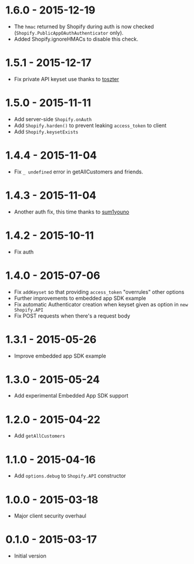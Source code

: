 1.6.0 - 2015-12-19
==================
* The `hmac` returned by Shopify during auth is now checked (`Shopify.PublicAppOAuthAuthenticator` only).
* Added Shopify.ignoreHMACs to disable this check.

1.5.1 - 2015-12-17
==================
* Fix private API keyset use thanks to [toszter](https://github.com/toszter)

1.5.0 - 2015-11-11
==================
* Add server-side `Shopify.onAuth`
* Add `Shopify.harden()` to prevent leaking `access_token` to client
* Add `Shopify.keysetExists`

1.4.4 - 2015-11-04
==================
* Fix `_ undefined` error in getAllCustomers and friends.

1.4.3 - 2015-11-04
==================
* Another auth fix, this time thanks to [sum1youno](https://github.com/sum1youno)

1.4.2 - 2015-10-11
==================
* Fix auth

1.4.0 - 2015-07-06
==================
* Fix `addKeyset` so that providing `access_token` "overrules" other options
* Further improvements to embedded app SDK example
* Fix automatic Authenticator creation when keyset given as option in `new Shopify.API`
* Fix POST requests when there's a request body

1.3.1 - 2015-05-26
==================
* Improve embedded app SDK example

1.3.0 - 2015-05-24
==================
* Add experimental Embedded App SDK support

1.2.0 - 2015-04-22
==================
* Add `getAllCustomers`

1.1.0 - 2015-04-16
==================
* Add `options.debug` to `Shopify.API` constructor

1.0.0 - 2015-03-18
==================
* Major client security overhaul

0.1.0 - 2015-03-17
==================
* Initial version

